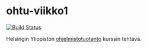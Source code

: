 # ohtu-viikko1

[![Build Status](https://travis-ci.org/rovaniemi/ohtu-viikko1.svg?branch=master)](https://travis-ci.org/rovaniemi/ohtu-viikko1)

Helsingin Yliopiston [ohjelmistotuotanto](https://github.com/mluukkai/ohjelmistotuotanto2017) kurssin tehtävä.
